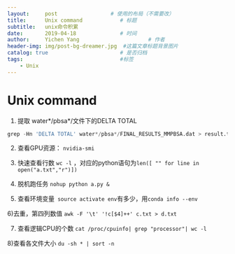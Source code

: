 ```yaml
---
layout:     post                 # 使用的布局（不需要改）
title:      Unix command            # 标题 
subtitle:   unix命令积累 
date:       2019-04-18              # 时间
author:     Yichen Yang                      # 作者
header-img: img/post-bg-dreamer.jpg  #这篇文章标题背景图片
catalog: true                       # 是否归档
tags:                               #标签
    - Unix
---
```

# Unix command
1) 提取 water*/pbsa*/文件下的DELTA TOTAL
```python
grep -Hn 'DELTA TOTAL' water*/pbsa*/FINAL_RESULTS_MMPBSA.dat > result.txt
```

2) 查看GPU资源： ``` nvidia-smi ```

3) 快速查看行数 ```wc -l``` ，对应的python语句为```﻿len([ "" for line in open("a.txt","r")])```

4) 脱机跑任务 ```nohup python a.py &```

5) 查看环境变量``` source activate env```有多少，用```conda info --env```

6)去重，第四列数值 ```awk -F '\t' '!c[$4]++' c.txt > d.txt ```

7) 查看逻辑CPU的个数
```cat /proc/cpuinfo| grep "processor"| wc -l```


8)查看各文件大小
``` du -sh * | sort -n ```